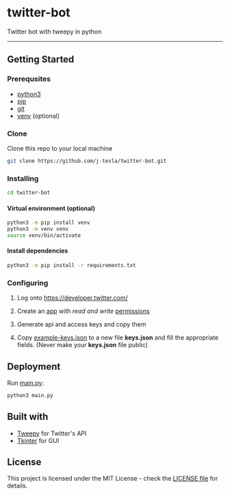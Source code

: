 # twitter-bot
Twitter bot with tweepy in python

-----
 
## Getting Started

### Prerequsites
+ [python3](https://www.python.org/downloads/) 
+ [pip](https://pip.pypa.io/en/stable/installing/)
+ [git](https://git-scm.com/book/en/v2/Getting-Started-Installing-Git)
+ [venv](https://docs.python.org/3/library/venv.html) (optional)

### Clone
Clone this repo to your local machine
```sh
git clone https://github.com/j-tesla/twitter-bot.git
```

### Installing
```sh
cd twitter-bot
```
#### Virtual environment (optional)
```sh
python3 -m pip install venv
python3 -m venv venv
source venv/bin/activate
```

#### Install dependencies
```sh
python3 -m pip install -r requirements.txt
```

### Configuring
1. Log onto https://developer.twitter.com/

2. Create an [app](https://developer.twitter.com/en/docs/basics/apps/overview) with *read and write* [permissions](https://developer.twitter.com/en/docs/basics/apps/guides/app-permissions)

3. Generate api and access keys and copy them

4. Copy [example-keys.json](example-keys.json) to a new file **keys.json** and fill the appropriate fields. (Never make your **keys.json** file public)

## Deployment
Run [main.py](main.py):
```sh
python3 main.py
```

## Built with
+ [Tweepy](https://www.tweepy.org/) for Twitter's API
+ [Tkinter](https://wiki.python.org/moin/TkInter) for GUI

## License
This project is licensed under the MIT License - check the [LICENSE file](LICENSE) for details.
